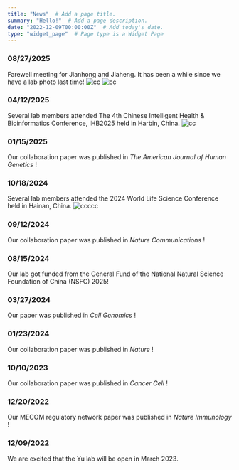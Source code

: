 ```yaml
---
title: "News"  # Add a page title.
summary: "Hello!"  # Add a page description.
date: "2022-12-09T00:00:00Z"  # Add today's date.
type: "widget_page"  # Page type is a Widget Page
---
```


### 08/27/2025 
Farewell meeting for Jianhong and Jiaheng. It has been a while since we have a lab photo last time! 
![cc](20250827-1.jpg) 
![cc](20250827-2.jpg) 

### 04/12/2025 
Several lab members attended The 4th Chinese Intelligent Health & Bioinformatics Conference, IHB2025 held in Harbin, China. 
![cc](20250412-1.jpg) 

### 01/15/2025 
Our collaboration paper was published in *The American Journal of Human Genetics* !

### 10/18/2024 
Several lab members attended the 2024 World Life Science Conference held in Hainan, China. 
![ccccc](20241018-1.jpg) 

### 09/12/2024 
Our collaboration paper was published in *Nature Communications* !

### 08/15/2024 
Our lab got funded from the General Fund of the National Natural Science Foundation of China (NSFC) 2025!

### 03/27/2024 
Our paper was published in *Cell Genomics* !

### 01/23/2024 
Our collaboration paper was published in *Nature* !

### 10/10/2023 
Our collaboration paper was published in *Cancer Cell* !

### 12/20/2022 
Our MECOM regulatory network paper was published in *Nature Immunology* !

### 12/09/2022 
We are excited that the Yu lab will be open in March 2023.
<!-- 
### 12/09/2022 
We are excited that the Yu lab will be open in April 2023.
### 12/09/2022 
We are excited that the Yu lab will be open in April 2023.
### 12/09/2022 
We are excited that the Yu lab will be open in April 2023.
### 12/09/2022 
We are excited that the Yu lab will be open in April 2023.
[previous News]()

keep the same with news.md in home directory
-->


<!-- ### __**Pre-prints**__  
\# denotes co-first author and * denotes (co-)corresponding author. -->
<br/><br/>
<br/><br/>
<br/><br/>
<br/><br/>
<br/><br/>
<br/><br/>
<br/><br/>

